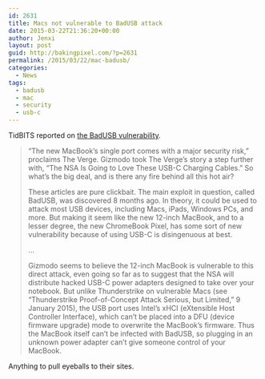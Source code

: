 ```yaml
---
id: 2631
title: Macs not vulnerable to BadUSB attack
date: 2015-03-22T21:36:20+00:00
author: Jenxi
layout: post
guid: http://bakingpixel.com/?p=2631
permalink: /2015/03/22/mac-badusb/
categories:
  - News
tags:
  - badusb
  - mac
  - security
  - usb-c
---
```

TidBITS reported on [the BadUSB vulnerability](http://tidbits.com/article/15505).

> “The new MacBook’s single port comes with a major security risk,” proclaims The Verge. Gizmodo took The Verge’s story a step further with, “The NSA Is Going to Love These USB-C Charging Cables.” So what’s the big deal, and is there any fire behind all this hot air?
> 
> These articles are pure clickbait. The main exploit in question, called BadUSB, was discovered 8 months ago. In theory, it could be used to attack most USB devices, including Macs, iPads, Windows PCs, and more. But making it seem like the new 12-inch MacBook, and to a lesser degree, the new ChromeBook Pixel, has some sort of new vulnerability because of using USB-C is disingenuous at best.
> 
> &#8230;
> 
> Gizmodo seems to believe the 12-inch MacBook is vulnerable to this direct attack, even going so far as to suggest that the NSA will distribute hacked USB-C power adapters designed to take over your notebook. But unlike Thunderstrike on vulnerable Macs (see “Thunderstrike Proof-of-Concept Attack Serious, but Limited,” 9 January 2015), the USB port uses Intel’s xHCI (eXtensible Host Controller Interface), which can’t be placed into a DFU (device firmware upgrade) mode to overwrite the MacBook’s firmware. Thus the MacBook itself can’t be infected with BadUSB, so plugging in an unknown power adapter can’t give someone control of your MacBook. 

Anything to pull eyeballs to their sites.